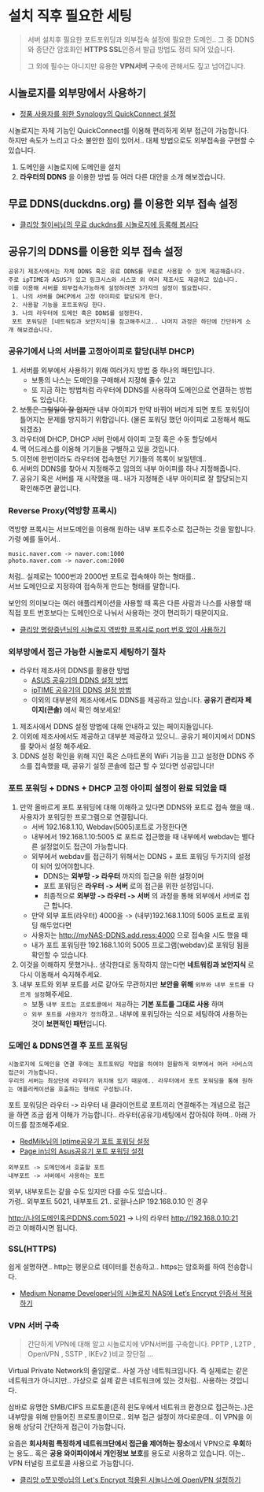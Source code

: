 # 설치 직후 필요한 세팅
> 서버 설치후 필요한 포트포워딩과 외부접속 설정에 필요한 도메인.. 그 중 DDNS와
> 종단간 암호화인 **HTTPS SSL**인증서 발급 방법도 정리 되어 있습니다.
>
> 그 외에 필수는 아니지만 유용한 **VPN서버** 구축에 관해서도 짚고 넘어갑니다.

## 시놀로지를 외부망에서 사용하기
  - [정품 사용자를 위한 Synology의 QuickConnect 설정](https://www.synology.com/ko-kr/knowledgebase/SRM/help/SRM/RouterApp/internet_quickconnect)

시놀로지는 자체 기능인 QuickConnect를 이용해 편리하게 외부 접근이 가능합니다.  
하지만 속도가 느리고 다소 불안한 점이 있어서.. 대체 방법으로도 외부접속을 구현할 수 있습니다.


1. 도메인을 시놀로지에 도메인을 설치
2. **라우터의 DDNS** 을 이용한 방법
등 여러 다른 대안을 소개 해보겠습니다.

## 무료 DDNS(duckdns.org) 를 이용한 외부 접속 설정
- [클리앙 철이씨님의 무료 duckdns를 시놀로지에 등록해 봅시다](https://www.clien.net/service/board/cm_nas/9177427)

## 공유기의 DDNS를 이용한 외부 접속 설정

~~~
공유기 제조사에서는 자체 DDNS 혹은 유료 DDNS를 무료로 사용할 수 있게 제공해줍니다.
주로 ipTIME과 ASUS가 있고 링크시스와 시스코 외 여러 제조사도 제공하고 있습니다.  
이를 이용해 서버를 외부접속가능하게 설정하려면 3가지의 설정이 필요합니다.
 1. 나의 서버를 DHCP에서 고정 아이피로 할당되게 한다.
 2. 사용할 기능을 포트포워딩 한다.
 3. 나의 라우터에 도메인 혹은 DDNS를 설정한다.
 포트 포워딩은 [네트워킹과 보안지식]을 참고해주시고.. 나머지 과정은 하단에 간단하게 소개 해보겠습니다.
~~~

### 공유기에서 나의 서버를 고정아이피로 할당(내부 DHCP)
1. 서버를 외부에서 사용하기 위해 여러가지 방법 중 하나의 패턴입니다.
    - 보통의 나스는 도메인을 구매해서 지정해 줄수 있고
    - 또 지금 하는 방법처럼 라우터에 DDNS를 사용하여 도메인으로 연결하는 방법도 있습니다.
2. ~~보통은 그럴일이 잘 없지만~~ 내부 아이피가 만약 바뀌어 버리게 되면 포트 포워딩이 틀어지는 문제를 방지하기 위함입니다. (물론 포워딩 했던 아이피로 고정해서 해도 되겠죠)
3. 라우터에 DHCP, DHCP 서버 란에서 아이피 고정 혹은 수동 할당에서
4. 맥 어드레스를 이용해 기기들을 구별하고 있을 것입니다.
5. 이전에 한번이라도 라우터에 접속했던 기기들의 목록이 보일텐데..
6. 서버의 DDNS를 찾아서 지정해주고 임의의 내부 아이피를 하나 지정해줍니다.
7. 공유기 혹은 서버를 재 시작했을 때.. 내가 지정해준 내부 아이피로 잘 할당되는지 확인해주면 끝입니다.


### Reverse Proxy(역방향 프록시)
역방향 프록시는 서브도메인을 이용해 원하는 내부 포트주소로 접근하는 것을 말합니다.  
가령 예를 들어서..    
~~~
music.naver.com -> naver.com:1000
photo.naver.com -> naver.com:2000
~~~
처럼.. 실제로는 1000번과 2000번 포트로 접속해야 하는 형태를..  
서브 도메인으로 지정하여 접속하게 만드는 형태를 말합니다.  


보안의 의미보다는 여러 애플리케이션을 사용할 때 혹은 다른 사람과 나스를 사용할 때  
직접 포트 번호보다는 도메인으로 나눠서 사용하는 것이 편리하기 때문이지요.
- [클리앙 명량중년님의 시놀로지 역방향 프록시로 port 번호 없이 사용하기](https://www.clien.net/service/board/cm_nas/10938224)

### **외부망에서 접근 가능한** 시놀로지 세팅하기 절차
  - 라우터 제조사의 DDNS를 활용한 방법
    - [ASUS 공유기의 DDNS 설정 방법](https://www.noip.com/support/knowledgebase/setting-ddns-asus-router/)
    - [ipTIME 공유기의 DDNS 설정 방법](http://iptime.com/iptime/?page_id=67&pageid=1&mod=document&keyword=ddns&uid=7307)
    - 이외의 대부분의 제조사에서도 DDNS를 제공하고 있습니다. **공유기 관리자 페이지(콘솔)** 에서 확인 해보세요!
1. 제조사에서 DDNS 설정 방법에 대해 안내하고 있는 페이지들입니다.
2. 이외에 제조사에서도 제공하고 대부분 제공하고 있으니.. 공유기 페이지에서 DDNS를 찾아서 설정 해주세요.
3. DDNS 설정 확인을 위해 지인 혹은 스마트폰의 WiFi 기능을 끄고 설정한 DDNS 주소를 접속했을 때, 공유기 설정 콘솔에 접근 할 수 있다면 성공입니다!


### 포트 포워딩 + DDNS + DHCP 고정 아이피 설정이 완료 되었을 때
1. 만약 올바르게 포트 포워딩에 대해 이해하고 있다면 DDNS와 포트로 접속 했을 때.. 사용자가 포워딩한 프로그램으로 연결됩니다.
    - 서버 192.168.1.10, Webdav(5005)포트로 가정한다면
    - 내부에서 192.168.1.10:5005 로 포트로 접근했을 때 내부에서 webdav는 별다른 설정없이도 접근이 가능합니다.
    - 외부에서 webdav를 접근하기 위해서는 DDNS + 포트 포워딩 두가지의 설정이 되어 있어야합니다.
        - DDNS는 **외부망 -> 라우터** 까지의 접근을 위한 설정이며
        - 포트 포워딩은 **라우터 -> 서버** 로의 접근을 위한 설정입니다.
        - 최종적으로 **외부망 -> 라우터 -> 서버** 의 과정을 통해 외부에서 서버로 접근 합니다.
    - 만약 외부 포트(라우터) 4000을 -> (내부)192.168.1.10의 5005 포트로 포워딩 해두었다면
    - 사용자는 http://myNAS-DDNS.add.ress:4000 으로 접속을 시도 했을 때
    - 내가 포트 포워딩한 192.168.1.10의 5005 프로그램(webdav)로 포워딩 됨을 확인할 수 있습니다.
2. 이것을 이해하지 못했거나.. 생각한대로 동작하지 않는다면 **네트워킹과 보안지식** 로 다시 이동해서 숙지해주세요.
3. 내부 포트와 외부 포트를 서로 같아도 무관하지만 **보안을 위해** `외부와 내부 포트를 다르게 설정`해주세요.
    - 보통 `내부 포트는 프로토콜에서 제공`하는 **기본 포트를 그대로 사용** 하며
    - `외부 포트를 사용자가 정의`하고.. 내부에 포워딩하는 식으로 세팅하여 사용하는 것이  **보편적인 패턴**입니다.

### 도메인 & DDNS연결 후 **포트 포워딩**

~~~
시놀로지에 도메인을 연결 후에는 포트포워딩 작업을 하여야 원활하게 외부에서 여러 서비스의 접근이 가능합니다.
우리의 서버는 최상단에 라우터가 위치해 있기 때문에.. 라우터에서 포트 포워딩을 통해 원하는 애플리케이션을 호출하는 형태로 구성됩니다. 
~~~  

포트 포워딩은 라우터 -> 라우터 내 클라이언트로 포트끼리 연결해주는 개념으로 접근을 하면 조금 쉽게 이해가 가능합니다.. 라우터(공유기)세팅에서 잡아줘야 하며.. 아래 가이드를 참조해주세요.

- [RedMilk님의 Iptime공유기 포트 포워딩 설정](https://redmilk.co.kr/archives/2027)
- [Page in님의 Asus공유기 포트 포워딩 설정](https://pagein.net/asus-%EA%B3%B5%EC%9C%A0%EA%B8%B0-%ED%8F%AC%ED%8A%B8%ED%8F%AC%EC%9B%8C%EB%94%A9-port-forwarding-%EB%B0%A9%EB%B2%95/)

~~~
외부포트 -> 도메인에서 호출할 포트  
내부포트 -> 서버에서 사용하는 포트  
~~~
외부, 내부포트는 같을 수도 있지만 다를 수도 있습니다..   
가령.. 외부포트 5021, 내부포트 21.. 로컬나스IP 192.168.0.10 인
경우

http://나의도메인혹은DDNS.com:5021 -> 나의 라우터 http://192.168.0.10:21  
라고 이해하시면 됩니다.




### SSL(HTTPS)
쉽게 설명하면.. http는 평문으로 데이터를 전송하고.. https는 암호화를 하여 전송합니다.
- [Medium Noname Developer님의 시놀로지 NAS에 Let’s Encrypt 인증서 적용하기](https://medium.com/nonamedeveloper/%EC%8B%9C%EB%86%80%EB%A1%9C%EC%A7%80-nas%EC%97%90-lets-encrypt-%EC%9D%B8%EC%A6%9D%EC%84%9C-%EC%A0%81%EC%9A%A9%ED%95%98%EA%B8%B0-3d42d8f30c38)

### VPN 서버 구축
> 간단하게 VPN에 대해 알고 시놀로지에 VPN서버를 구축합니다.
PPTP , L2TP , OpenVPN , SSTP , IKEv2 )비교 장단점 ...

Virtual Private Network의 줄임말로.. 사설 가상 네트워크입니다. 즉 실제로는 같은 네트워크가 아니지만.. 가상으로 실제 같은 네트워크에 있는 것처럼.. 사용하는 것입니다. 

삼바로 유명한 SMB/CIFS 프로토콜(흔히 윈도우에서 네트워크 환경으로 접근하는..)은 내부망을 위해 만들어진 프로토콜이므로.. 외부 접근 설정이 까다로운데.. 이 VPN을 이용해 상당히 간단하게 접근이 가능합니다.

요즘은 **회사처럼 특정하게 네트워크단에서 접근을 제어하는 장소**에서 VPN으로 **우회**하는 용도.. 혹은 **공용 와이파이에서 개인정보 보호**를 용도로 사용하고 있습니다. 이는.. VPN 터널링 프로토콜 사용으로 가능합니다.

- [클리앙 o쪼꼬렛o님의 Let's Encrypt 적용된 시놀나스에 OpenVPN 설정하기](https://www.clien.net/service/board/cm_nas/12985801)

